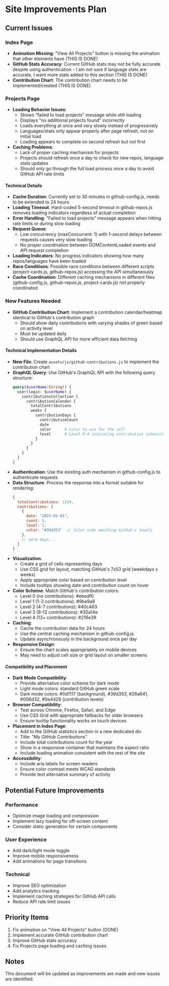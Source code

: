 # Site Improvements Plan

## Current Issues

### Index Page
- **Animation Missing**: "View All Projects" button is missing the animation that other elements have (THIS IS DONE)
- **GitHub Stats Accuracy**: Current GitHub stats may not be fully accurate despite using authentication - I am not sure if language stats are accurate, I want more stats added to this section (THIS IS DONE)
- **Contribution Chart**: The contribution chart needs to be implemented/created (THIS IS DONE)

### Projects Page
- **Loading Behavior Issues**: 
  - Shows "failed to load projects" message while still loading
  - Displays "no additional projects found" incorrectly
  - Loads everything at once and very slowly instead of progressively
  - Languages/stats only appear properly after page refresh, not on initial load
  - Loading appears to complete on second refresh but not first
- **Caching Problems**:
  - Lack of proper caching mechanism for projects
  - Projects should refresh once a day to check for new repos, language stats updates
  - Should only go through the full load process once a day to avoid GitHub API rate limits

#### Technical Details
- **Cache Duration**: Currently set to 30 minutes in github-config.js, needs to be extended to 24 hours
- **Loading Timeout**: Hard-coded 5-second timeout in github-repos.js removes loading indicators regardless of actual completion
- **Error Handling**: "Failed to load projects" message appears when hitting rate limits or during slow loading
- **Request Queue**: 
  - Low concurrency (maxConcurrent: 1) with 1-second delays between requests causes very slow loading
  - No proper coordination between DOMContentLoaded events and API request completion
- **Loading Indicators**: No progress indicators showing how many repos/languages have been loaded
- **Race Conditions**: Possible race conditions between different scripts (project-cards.js, github-repos.js) accessing the API simultaneously
- **Cache Coordination**: Different caching mechanisms in different files (github-config.js, github-repos.js, project-cards.js) not properly coordinated

### New Features Needed
- **GitHub Contribution Chart**: Implement a contribution calendar/heatmap identical to GitHub's contribution graph
  - Should show daily contributions with varying shades of green based on activity level
  - Must be updated daily
  - Should use GraphQL API for more efficient data fetching

#### Technical Implementation Details
- **New File**: Create `assets/js/github-contributions.js` to implement the contribution chart
- **GraphQL Query**: Use GitHub's GraphQL API with the following query structure:
  ```graphql
  query($userName:String!) {
    user(login: $userName) {
      contributionsCollection {
        contributionCalendar {
          totalContributions
          weeks {
            contributionDays {
              contributionCount
              date
              color      # Color to use for the cell
              level      # Level 0-4 indicating contribution intensity
            }
          }
        }
      }
    }
  }
  ```
- **Authentication**: Use the existing auth mechanism in github-config.js to authenticate requests
- **Data Structure**: Process the response into a format suitable for rendering:
  ```javascript
  {
    totalContributions: 1234,
    contributions: [
      {
        date: "2023-01-01",
        count: 5,
        level: 2,
        color: "#39d353"  // Color code matching GitHub's levels
      },
      // more days...
    ]
  }
  ```
- **Visualization**: 
  - Create a grid of cells representing days
  - Use CSS grid for layout, matching GitHub's 7x53 grid (weekdays x weeks)
  - Apply appropriate color based on contribution level
  - Include tooltips showing date and contribution count on hover
- **Color Scheme**: Match GitHub's contribution colors:
  - Level 0 (no contributions): #ebedf0
  - Level 1 (1-3 contributions): #9be9a8
  - Level 2 (4-7 contributions): #40c463
  - Level 3 (8-12 contributions): #30a14e
  - Level 4 (13+ contributions): #216e39
- **Caching**: 
  - Cache the contribution data for 24 hours
  - Use the central caching mechanism in github-config.js
  - Update asynchronously in the background once per day
- **Responsive Design**: 
  - Ensure the chart scales appropriately on mobile devices
  - May need to adjust cell size or grid layout on smaller screens

#### Compatibility and Placement
- **Dark Mode Compatibility**: 
  - Provide alternative color scheme for dark mode
  - Light mode colors: standard GitHub green scale
  - Dark mode colors: #0d1117 (background), #39d353, #26a641, #006d32, #0e4429 (contribution levels)
- **Browser Compatibility**:
  - Test across Chrome, Firefox, Safari, and Edge
  - Use CSS Grid with appropriate fallbacks for older browsers
  - Ensure tooltip functionality works on touch devices
- **Placement in Index Page**:
  - Add to the GitHub statistics section in a new dedicated div
  - Title: "My GitHub Contributions"
  - Include total contributions count for the year
  - Show in a responsive container that maintains the aspect ratio
  - Include loading animation consistent with the rest of the site
- **Accessibility**:
  - Include aria labels for screen readers
  - Ensure color contrast meets WCAG standards
  - Provide text alternative summary of activity

## Potential Future Improvements

### Performance
- Optimize image loading and compression
- Implement lazy loading for off-screen content
- Consider static generation for certain components

### User Experience
- Add dark/light mode toggle
- Improve mobile responsiveness
- Add animations for page transitions

### Technical
- Improve SEO optimization
- Add analytics tracking
- Implement caching strategies for GitHub API calls
- Reduce API rate limit issues

## Priority Items
1. Fix animation on "View All Projects" button (DONE)
2. Implement accurate GitHub contribution chart
3. Improve GitHub stats accuracy
4. Fix Projects page loading and caching issues

## Notes
This document will be updated as improvements are made and new issues are identified. 